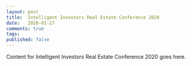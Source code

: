 ```yaml
---
layout: post
title:  Intelligent Investors Real Estate Conference 2020
date:   2020-01-27
comments: true
tags: 
published: false
---
```

 
Content for Intelligent Investors Real Estate Conference 2020 goes here.
 
